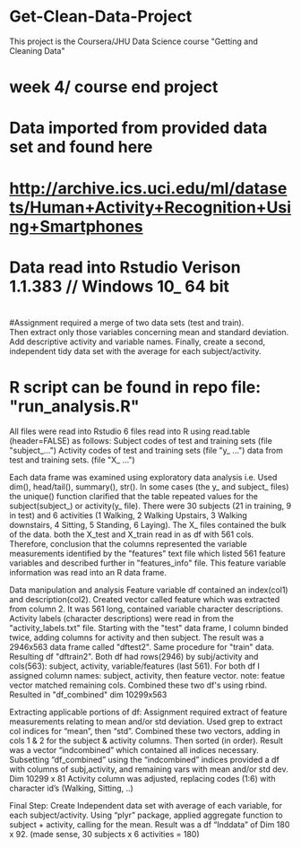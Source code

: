 # Get-Clean-Data-Project 

This project is the Coursera/JHU Data Science course "Getting and Cleaning Data"
# week 4/ course end project
# Data imported from provided data set and found here
# http://archive.ics.uci.edu/ml/datasets/Human+Activity+Recognition+Using+Smartphones
# Data read into Rstudio Verison 1.1.383 // Windows 10_ 64 bit
#
#Assignment required a merge of two data sets (test and train).  
Then extract only those variables concerning mean and standard deviation.
Add descriptive activity and variable names.
Finally, create a second, independent tidy data set with the average for each subject/activity.
# R script can be found in repo file: "run_analysis.R"

All files were read into Rstudio
6 files read into R using read.table (header=FALSE) as follows:
Subject codes of test and training sets (file "subject_...")
Activity codes of test and training sets (file "y_ ...")
data from test and training sets. (file "X_ ...")

Each data frame was examined using exploratory data analysis i.e.
Used dim(), head/tail(), summary(), str().  In some cases (the y_ and subject_ files) the unique() function clarified that the table repeated values for the subject(subject_)  or  activity(y_ file).
There were 30 subjects (21 in training, 9 in test) and 6 activities (1 Walking, 2 Walking Upstairs, 3 Walking downstairs, 4 Sitting, 5 Standing, 6 Laying).
The X_ files contained the bulk of the data. both the X_test and X_train read in as df with 561 cols.
Therefore, conclusion that the columns represented the variable measurements identified by the "features" text file which listed 561 feature variables and described further in "features_info" file.
This feature variable information was read into an R data frame.

Data manipulation and analysis
Feature variable df contained an index(col1) and description(col2).  Created vector called feature which was extracted from column 2.  It was 561 long, contained variable character descriptions.
Activity labels (character descriptions) were read in from the "activity_labels.txt" file.
Starting with the "test" data frame, I column binded twice, adding columns for activity and then subject.
The result was a 2946x563 data frame called "dftest2".
Same procedure for "train" data. Resulting df "dftrain2".
Both df had rows(2946) by subj/activity and cols(563): subject, activity, variable/features (last 561).
For both df I assigned column names: subject, activity, then feature vector.  note: featue vector matched remaining cols.
Combined these two df's using rbind.
Resulted in "df_combined"   dim 10299x563

Extracting applicable portions of df:
Assignment required extract of feature measurements relating to mean and/or std deviation.
Used grep to extract col indices for “mean”, then “std”.  Combined these two vectors, adding in cols 1 & 2 for the subject & activity columns.  Then sorted (in order).  Result was a vector “indcombined” which contained all indices necessary.
Subsetting “df_combined” using the “indcombined” indices provided a df with columns of subj,activity, and remaining vars with mean and/or std dev. Dim 10299 x 81
Activity column was adjusted, replacing codes (1:6) with character id’s (Walking, Sitting, ..)

Final Step: Create Independent data set with average of each variable, for each subject/activity.
Using “plyr” package, applied aggregate function to subject + activity, calling for the mean.
Result was a df “Inddata” of Dim 180 x 92.  (made sense, 30 subjects x 6 activities = 180)




